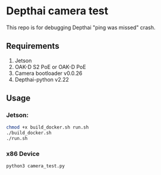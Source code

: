 # Depthai camera test

This repo is for debugging Depthai "ping was missed" crash.

## Requirements

1. Jetson
2. OAK-D S2 PoE or OAK-D PoE
3. Camera bootloader v0.0.26
4. Depthai-python v2.22

## Usage

### Jetson:

```bash
chmod +x build_docker.sh run.sh
./build_docker.sh
./run.sh
```

### x86 Device

```bash
python3 camera_test.py
```
